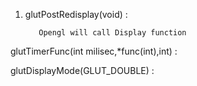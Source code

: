 1) glutPostRedisplay(void) :
          
          Opengl will call Display function

glutTimerFunc(int milisec,*func(int),int) :

glutDisplayMode(GLUT_DOUBLE) :
